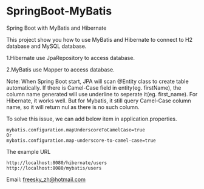 # SpringBoot-MyBatis
Spring Boot with MyBatis and Hibernate

This project show you how to use MyBatis and Hibernate to connect to H2 database and MySQL database.

1.Hibernate use JpaRepository to access database.

2.MyBatis use Mapper to access database.

Note: When Spring Boot start, JPA will scan @Entity class to create table automatically. If there is Camel-Case field in entity(eg. firstName), the column name generated will use underline to seperate it(eg. first_name). For Hibernate, it works well. But for Mybatis, it still query Camel-Case column name, so it will return nul as there is no such column.

To solve this issue, we can add below item in application.properties.

    mybatis.configuration.mapUnderscoreToCamelCase=true
    Or
    mybatis.configuration.map-underscore-to-camel-case=true

The example URL

	http://localhost:8080/hibernate/users
	http://localhost:8080/mybatis/users

Email: freesky_zh@hotmail.com
